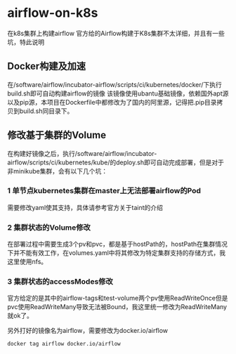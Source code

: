 # airflow-on-k8s
在k8s集群上构建airflow
官方给的Airflow构建于K8s集群不太详细，并且有一些坑，特此说明

## Docker构建及加速

在/software/airflow/incubator-airflow/scripts/ci/kubernetes/docker/下执行build.sh即可自动构建airflow的镜像
该镜像使用ubantu基础镜像，依赖国外apt源以及pip源，本项目在Dockerfile中都修改为了国内的阿里源，记得把.pip目录拷贝到build.sh同目录下。

## 修改基于集群的Volume

在构建好镜像之后，执行/software/airflow/incubator-airflow/scripts/ci/kubernetes/kube/的deploy.sh即可自动完成部署，但是对于非minikube集群，会有以下几个坑：

### 1 单节点kubernetes集群在master上无法部署airflow的Pod

需要修改yaml使其支持，具体请参考官方关于taint的介绍

### 2 集群状态的Volume修改

在部署过程中需要生成3个pv和pvc，都是基于hostPath的，hostPath在集群情况下并不能有效工作，在volumes.yaml中将其修改为特定集群支持的存储方式，我这里使用nfs。

### 3 集群状态的accessModes修改

官方给定的是其中的airflow-tags和test-volume两个pv使用ReadWriteOnce但是pvc使用ReadWriteMany导致无法被Bound，我这里统一修改为ReadWriteMany就ok了。

另外打好的镜像名为airflow，需要修改为docker.io/airflow

```shell
docker tag airflow docker.io/airflow
```
